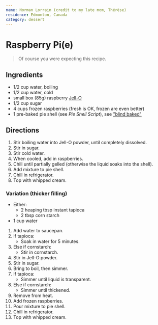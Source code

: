 ```yaml
---
name: Norman Lorrain (credit to my late mom, Thérèse)
residence: Edmonton, Canada
category: dessert
---
```


# Raspberry Pi(e)

> Of course you were expecting this recipe.

## Ingredients
- 1/2 cup water, boiling
- 1/2 cup water, cold
- small box (85g) raspberry [Jell-O](https://en.wikipedia.org/wiki/Jell-O)
- 1/2 cup sugar
- 4 cups frozen raspberries (fresh is OK, frozen are even better)
- 1 pre-baked pie shell (see *Pie Shell Script*), see ["blind baked"](https://www.bing.com/search?q=blind+bake+pie+crust)



## Directions

1. Stir boiling water into Jell-O powder, until completely dissolved.  
1. Stir in sugar.
1. Stir cold water.  
1. When cooled, add in raspberries.
1. Chill until partially gelled (otherwise the liquid soaks into the shell).
1. Add mixture to pie shell.
1. Chill in refrigerator.
1. Top with whipped cream.


### Variation (thicker filling)

- Either: 
    * 2 heaping tbsp instant tapioca
    * 2 tbsp corn starch
- 1 cup water

1. Add water to saucepan.
1. If tapioca:
    * Soak in water for 5 minutes.
1. Else if cornstarch:
    * Stir in cornstarch.
1. Stir in Jell-O powder.
1. Stir in sugar.
1. Bring to boil, then simmer.
1. If tapioca:
    * Simmer until liquid is transparent.
1. Else if cornstarch:
    * Simmer until thickened.
1. Remove from heat.
1. Add frozen raspberries.
1. Pour mixture to pie shell.
1. Chill in refrigerator.
1. Top with whipped cream.

